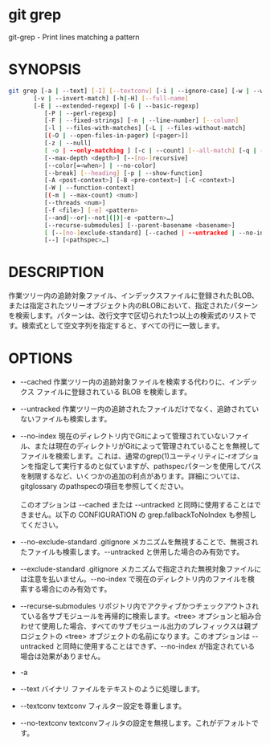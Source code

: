 # git grep

git-grep - Print lines matching a pattern

# SYNOPSIS

```bash
git grep [-a | --text] [-I] [--textconv] [-i | --ignore-case] [-w | --word-regexp]
	   [-v | --invert-match] [-h|-H] [--full-name]
	   [-E | --extended-regexp] [-G | --basic-regexp]
          [-P | --perl-regexp]
          [-F | --fixed-strings] [-n | --line-number] [--column]
          [-l | --files-with-matches] [-L | --files-without-match]
          [(-O | --open-files-in-pager) [<pager>]]
          [-z | --null]
          [ -o | --only-matching ] [-c | --count] [--all-match] [-q | --quiet]
          [--max-depth <depth>] [--[no-]recursive]
          [--color[=<when>] | --no-color]
          [--break] [--heading] [-p | --show-function]
          [-A <post-context>] [-B <pre-context>] [-C <context>]
          [-W | --function-context]
          [(-m | --max-count) <num>]
          [--threads <num>]
          [-f <file>] [-e] <pattern>
          [--and|--or|--not|(|)|-e <pattern>…​]
          [--recurse-submodules] [--parent-basename <basename>]
          [ [--[no-]exclude-standard] [--cached | --untracked | --no-index] | <tree>…​]
          [--] [<pathspec>…​]
```

# DESCRIPTION
作業ツリー内の追跡対象ファイル、インデックスファイルに登録されたBLOB、または指定されたツリーオブジェクト内のBLOBにおいて、指定されたパターンを検索します。パターンは、改行文字で区切られた1つ以上の検索式のリストです。検索式として空文字列を指定すると、すべての行に一致します。

# OPTIONS

* --cached 
作業ツリー内の追跡対象ファイルを検索する代わりに、インデックス ファイルに登録されている BLOB を検索します。

* --untracked
作業ツリー内の追跡されたファイルだけでなく、追跡されていないファイルも検索します。

* --no-index
現在のディレクトリ内でGitによって管理されていないファイル、または現在のディレクトリがGitによって管理されていることを無視してファイルを検索します。これは、通常のgrep(1)ユーティリティに-rオプションを指定して実行するのと似ていますが、pathspecパターンを使用してパスを制限するなど、いくつかの追加の利点があります。詳細については、gitglossary のpathspecの項目を参照してください。<br><br>このオプションは --cached または --untracked と同時に使用することはできません。以下の CONFIGURATION の grep.fallbackToNoIndex も参照してください。

* --no-exclude-standard
.gitignore メカニズムを無視することで、無視されたファイルも検索します。--untracked と併用した場合のみ有効です。

* --exclude-standard
.gitignore メカニズムで指定された無視対象ファイルには注意を払いません。--no-index で現在のディレクトリ内のファイルを検索する場合にのみ有効です。

* --recurse-submodules
リポジトリ内でアクティブかつチェックアウトされている各サブモジュールを再帰的に検索します。\<tree> オプションと組み合わせて使用​​した場合、すべてのサブモジュール出力のプレフィックスは親プロジェクトの \<tree> オブジェクトの名前になります。このオプションは --untracked と同時に使用することはできず、--no-index が指定されている場合は効果がありません。

* -a
* --text
バイナリ ファイルをテキストのように処理します。

* --textconv
textconv フィルター設定を尊重します。

* --no-textconv
textconvフィルタの設定を無視します。これがデフォルトです。
